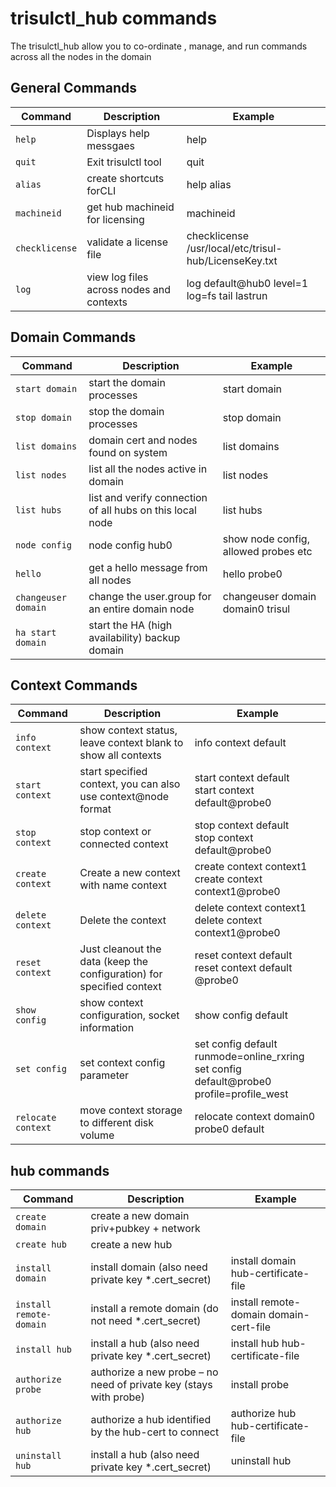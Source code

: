 # trisulctl_hub commands

The trisulctl_hub allow you to co-ordinate , manage, and run commands across all the nodes in the domain

## General Commands

| Command        | Description                              | Example                                               |
| -------------- | ---------------------------------------- | ----------------------------------------------------- |
| `help`         | Displays help messgaes                   | help                                                  |
| `quit`         | Exit trisulctl tool                      | quit                                                  |
| `alias`        | create shortcuts forCLI                 | help alias                                            |
| `machineid`    | get hub machineid for licensing          | machineid                                             |
| `checklicense` | validate a license file                  | checklicense /usr/local/etc/trisul-hub/LicenseKey.txt |
| `log`          | view log files across nodes and contexts | log default@hub0 level=1 log=fs tail lastrun          |

## Domain Commands

| Command             | Description                                               | Example                              |
| ------------------- | --------------------------------------------------------- | ------------------------------------ |
| `start domain`      | start the domain processes                                | start domain                         |
| `stop domain`       | stop the domain processes                                 | stop domain                          |
| `list domains`      | domain cert and nodes found on system                     | list domains                         |
| `list nodes`        | list all the nodes active in domain                       | list nodes                           |
| `list hubs`         | list and verify connection of all hubs on this local node | list hubs                            |
| `node config`       | node config hub0                                          | show node config, allowed probes etc |
| `hello`             | get a hello message from all nodes                        | hello probe0                         |
| `changeuser domain` | change the user.group for an entire domain node           | changeuser domain domain0 trisul     |
| `ha start domain`   | start the HA (high availability) backup domain            |                                      |

## Context Commands

| Command            | Description                                                           | Example                                                                                    |
| ------------------ | --------------------------------------------------------------------- | ------------------------------------------------------------------------------------------ |
| `info context`     | show context status, leave context blank to show all contexts         | info context default                                                                       |
| `start context`    | start specified context, you can also use context@node format         | start context default<br/>start context default@probe0                                      |
| `stop context`     | stop context or connected context                                     | stop context default<br/>stop context default@probe0                                        |
| `create context`   | Create a new context with name context                                | create context context1<br/>create context context1@probe0                                  |
| `delete context`   | Delete the context                                                    | delete context context1<br/>delete context context1@probe0                                  |
| `reset context`    | Just cleanout the data (keep the configuration) for specified context | reset context default<br/>reset context default @probe0                                     |
| `show config`      | show context configuration, socket information                        | show config default                                                                        |
| `set config`       | set context config parameter                                          | set config default runmode=online_rxring<br/>set config default@probe0 profile=profile_west |
| `relocate context` | move context storage to different disk volume                         | relocate context domain0 probe0 default                                                    |

## hub commands

| Command                 | Description                                                       | Example                                |
| ----------------------- | ----------------------------------------------------------------- | -------------------------------------- |
| `create domain`         | create a new domain priv+pubkey + network                         |                                        |
| `create hub`            | create a new hub                                                  |                                        |
| `install domain`        | install domain (also need private key *.cert_secret)              | install domain hub-certificate-file    |
| `install remote-domain` | install a remote domain (do not need *.cert_secret)               | install remote-domain domain-cert-file |
| `install hub`           | install a hub (also need private key *.cert_secret)               | install hub hub-certificate-file       |
| `authorize probe`       | authorize a new probe – no need of private key (stays with probe) | install probe                          |
| `authorize hub`         | authorize a hub identified by the hub-cert to connect             | authorize hub hub-certificate-file     |
| `uninstall hub`         | install a hub (also need private key *.cert_secret)               | uninstall hub                          |
